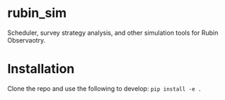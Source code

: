 # rubin_sim
Scheduler, survey strategy analysis, and other simulation tools for Rubin Observaotry.



# Installation

Clone the repo and use the following to develop:  `pip install -e .`

